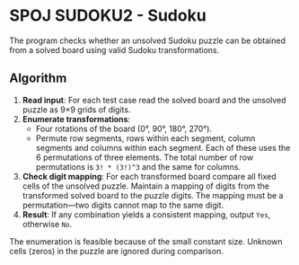 # SPOJ SUDOKU2 - Sudoku

The program checks whether an unsolved Sudoku puzzle can be obtained from a
solved board using valid Sudoku transformations.

## Algorithm

1. **Read input**: For each test case read the solved board and the unsolved
   puzzle as 9×9 grids of digits.
2. **Enumerate transformations**:
   - Four rotations of the board (0°, 90°, 180°, 270°).
   - Permute row segments, rows within each segment, column segments and
     columns within each segment. Each of these uses the 6 permutations of three
     elements. The total number of row permutations is `3! * (3!)^3` and the same
     for columns.
3. **Check digit mapping**: For each transformed board compare all fixed cells of
   the unsolved puzzle. Maintain a mapping of digits from the transformed solved
   board to the puzzle digits. The mapping must be a permutation—two digits cannot
   map to the same digit.
4. **Result**: If any combination yields a consistent mapping, output `Yes`,
   otherwise `No`.

The enumeration is feasible because of the small constant size. Unknown cells
(zeros) in the puzzle are ignored during comparison.
